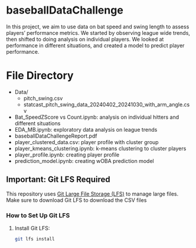 # baseballDataChallenge

In this project, we aim to use data on bat speed and swing length to assess players’ performance metrics. We started by observing league wide trends, then shifted to doing analysis on individual players. We looked at performance in different situations, and created a model to predict player performance.


# File Directory
- Data/
   - pitch_swing.csv
   - statcast_pitch_swing_data_20240402_20241030_with_arm_angle.csv
- Bat_SpeedZScore vs Count.ipynb: analysis on individual hitters and different situations
- EDA_MB.ipynb: exploratory data analysis on league trends
- baseballDataChallengeReport.pdf
- player_clustered_data.csv: player profile with cluster group
- player_kmeans_clustering.ipynb: k-means clustering to cluster players
- player_profile.ipynb: creating player profile
- prediction_model.ipynb: creating wOBA prediction model

## Important: Git LFS Required

This repository uses [Git Large File Storage (LFS)](https://git-lfs.github.com/) to manage large files. 
Make sure to download Git LFS to download the CSV files

### How to Set Up Git LFS
1. Install Git LFS:
   ```bash
   git lfs install

